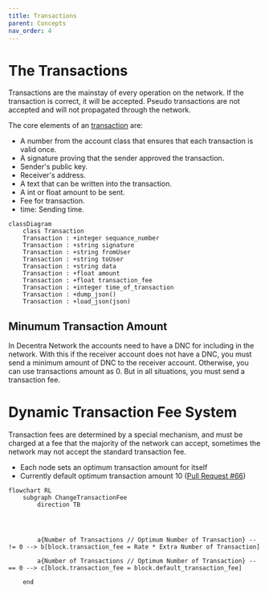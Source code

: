 ```yaml
---
title: Transactions
parent: Concepts
nav_order: 4
---
```


# The Transactions

Transactions are the mainstay of every operation on the network. If the transaction is correct, it will be accepted.
Pseudo transactions are not accepted and will not propagated through the network.

The core elements of an [transaction](https://github.com/Decentra-Network/Decentra-Network/blob/master/decentra_network/transactions/transaction.py#L13) are:

- A number from the account class that ensures that
  each transaction is valid once.
- A signature proving that the sender approved the transaction.
- Sender's public key.
- Receiver's address.
- A text that can be written into the transaction.
- A int or float amount to be sent.
- Fee for transaction.
- time: Sending time.

```mermaid
classDiagram
    class Transaction
    Transaction : +integer sequance_number
    Transaction : +string signature
    Transaction : +string fromUser
    Transaction : +string toUser
    Transaction : +string data
    Transaction : +float amount
    Transaction : +float transaction_fee
    Transaction : +integer time_of_transaction
    Transaction : +dump_json()
    Transaction : +load_json(json)

```

## Minumum Transaction Amount

In Decentra Network the accounts need to have a DNC for including in the network. With this if the receiver account does not have a DNC, you must send a minimum amount of DNC to the receiver account. Otherwise, you can use transactions amount as 0. But in all situations, you must send a transaction fee.

# Dynamic Transaction Fee System

Transaction fees are determined by a special mechanism, and must be charged at a fee that the majority of the network can accept, sometimes the network may not accept the standard transaction fee.

- Each node sets an optimum transaction amount for itself
- Currently default optimum transaction amount 10 ([Pull Request #66](https://github.com/Decentra-Network/Decentra-Network/commit/82e124919e8031fed1a784bf5ddb023febb8a587#diff-17332442b68875a6b66bd4989c8ed80c22ce1c836445aa7042145b0c0627cf30R62))

```mermaid
flowchart RL
    subgraph ChangeTransactionFee
        direction TB




        a{Number of Transactions // Optimum Number of Transaction} -- != 0 --> b[block.transaction_fee = Rate * Extra Number of Transaction]

        a{Number of Transactions // Optimum Number of Transaction} -- == 0 --> c[block.transaction_fee = block.default_transaction_fee]

    end

```
